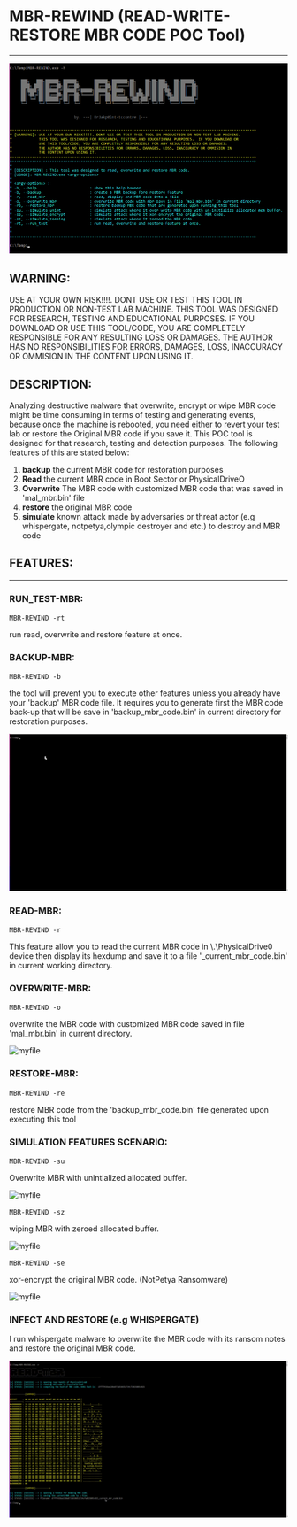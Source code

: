# MBR-REWIND (READ-WRITE-RESTORE MBR CODE POC Tool) 
--------------------------------------------------------

<img src="screenshots/banner.png"> </img>

 ## WARNING: 
 USE AT YOUR OWN RISK!!!!. DONT USE OR TEST THIS TOOL IN PRODUCTION OR NON-TEST LAB MACHINE.
 THIS TOOL WAS DESIGNED FOR RESEARCH, TESTING AND EDUCATIONAL PURPOSES.  IF YOU DOWNLOAD OR
 USE THIS TOOL/CODE, YOU ARE COMPLETELY RESPONSIBLE FOR ANY RESULTING LOSS OR DAMAGES.
 THE AUTHOR HAS NO RESPONSIBILITIES FOR ERRORS, DAMAGES, LOSS, INACCURACY OR OMMISION IN
 THE CONTENT UPON USING IT.

## DESCRIPTION:
Analyzing destructive malware that overwrite, encrypt or wipe MBR code might be time consuming in terms of testing and generating events, 
because once the machine is rebooted, you need either to revert your test lab or restore the Original MBR code if you save it.
This POC tool is designed for that research, testing and detection purposes. The following features of this are stated below:

1. **backup** the current MBR code for restoration purposes
2. **Read** the current MBR code in Boot Sector or PhysicalDriveO 
3. **Overwrite** The MBR code with customized MBR code that was saved in 'mal_mbr.bin' file
4. **restore** the original MBR code
5. **simulate** known attack made by adversaries or threat actor (e.g whispergate, notpetya,olympic destroyer and etc.) to destroy and  MBR code

## FEATURES:
--------------------------------------------------------
### RUN_TEST-MBR: 
```
MBR-REWIND -rt
```
run read, overwrite and restore feature at once.

### BACKUP-MBR: 
```
MBR-REWIND -b
```

the tool will prevent you to execute other features unless you already have your 'backup' MBR code file. It requires you to generate first the MBR code back-up that will be save in 'backup_mbr_code.bin' in current directory for restoration purposes.

![myfile](https://github.com/tccontre/KnowledgeBase/blob/main/malware_re_tools/MBR-REWIND/screenshots/1.gif)


### READ-MBR:
```
MBR-REWIND -r
```

This feature allow you to read the current MBR code in \\.\PhysicalDrive0 device then display its hexdump and save it to a file '<sha1>_current_mbr_code.bin' in current working directory.

### OVERWRITE-MBR:
```
MBR-REWIND -o
```
overwrite the MBR code with customized MBR code saved in file 'mal_mbr.bin' in current directory.
 
![myfile](https://github.com/tccontre/KnowledgeBase/blob/main/malware_re_tools/MBR-REWIND/screenshots/3.gif) 
 
 
### RESTORE-MBR:
```
MBR-REWIND -re
```
restore MBR code from the 'backup_mbr_code.bin' file generated upon executing this tool

### SIMULATION FEATURES SCENARIO:
```
MBR-REWIND -su
```
Overwrite MBR with unintialized allocated buffer.

![myfile](https://github.com/tccontre/KnowledgeBase/blob/main/malware_re_tools/MBR-REWIND/screenshots/6.gif) 

```
MBR-REWIND -sz
```
wiping MBR with zeroed allocated buffer.

![myfile](https://github.com/tccontre/KnowledgeBase/blob/main/malware_re_tools/MBR-REWIND/screenshots/7.gif) 
 
 
```
MBR-REWIND -se
```
xor-encrypt the original MBR code. (NotPetya Ransomware)

![myfile](https://github.com/tccontre/KnowledgeBase/blob/main/malware_re_tools/MBR-REWIND/screenshots/5.gif) 


### INFECT AND RESTORE (e.g WHISPERGATE)

I run whispergate malware to overwrite the MBR code with its ransom notes and restore the original MBR code.

![myfile](https://github.com/tccontre/KnowledgeBase/blob/main/malware_re_tools/MBR-REWIND/screenshots/2.gif) 
 

